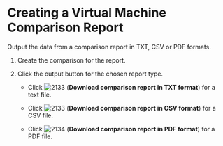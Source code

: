 # Creating a Virtual Machine Comparison Report

Output the data from a comparison report in TXT, CSV or PDF formats.

1.  Create the comparison for the report.

2.  Click the output button for the chosen report type.

      - Click ![2133](../images/2133.png) (**Download comparison report in
        TXT format**) for a text file.

      - Click ![2133](../images/2133.png) (**Download comparison report in
        CSV format**) for a CSV file.

      - Click ![2134](../images/2134.png) (**Download comparison report in
        PDF format**) for a PDF file.
